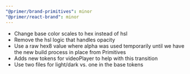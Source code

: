 ```yaml
---
"@primer/brand-primitives": minor
"@primer/react-brand": minor
---
```


- Change base color scales to hex instead of hsl
- Remove the hsl logic that handles opacity
- Use a raw hex8 value where alpha was used temporarily until we have the new build process in place from Primitives
- Adds new tokens for videoPlayer to help with this transition
- Use two files for light/dark vs. one in the base tokens
